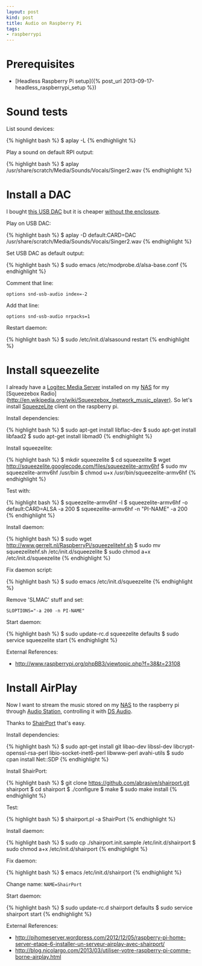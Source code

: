```yaml
---
layout: post
kind: post
title: Audio on Raspberry Pi
tags:
- raspberrypi
---
```


Prerequisites
=============

- [Headless Raspberry Pi setup]({% post_url 2013-09-17-headless_raspberrypi_setup %})

Sound tests
===========

List sound devices:

{% highlight bash %}
$ aplay -L
{% endhighlight %}

Play a sound on default RPI output:

{% highlight bash %}
$ aplay /usr/share/scratch/Media/Sounds/Vocals/Singer2.wav
{% endhighlight %}


Install a DAC
=============

I bought [this USB DAC](http://www.ebay.fr/itm/New-PCM2704-USB-DAC-USB-to-S-PDIF-Sound-Card-Decoder-Board-with-Aluminum-Housing-/160945210698) but it is cheaper [without the enclosure](http://www.ebay.fr/itm/New-PCM2704-USB-DAC-USB-to-S-PDIF-Sound-Card-Decoder-Board-3-5mm-Analog-Output-/160945208556).

Play on USB DAC:

{% highlight bash %}
$ aplay -D default:CARD=DAC /usr/share/scratch/Media/Sounds/Vocals/Singer2.wav
{% endhighlight %}

Set USB DAC as default output:

{% highlight bash %}
$ sudo emacs /etc/modprobe.d/alsa-base.conf
{% endhighlight %}

Comment that line:

```
options snd-usb-audio index=-2
```

Add that line:

```
options snd-usb-audio nrpacks=1
```

Restart daemon:

{% highlight bash %}
$ sudo /etc/init.d/alsasound restart
{% endhighlight %}


Install squeezelite
===================

I already have a [Logitec Media Server](http://en.wikipedia.org/wiki/Logitech_Media_Server) installed on my [NAS](http://www.synology.com/) for my [Squeezebox Radio](http://en.wikipedia.org/wiki/Squeezebox_(network_music_player). So let's install [SqueezeLite](https://code.google.com/p/squeezelite/) client on the raspberry pi.

Install dependencies:

{% highlight bash %}
$ sudo apt-get install libflac-dev
$ sudo apt-get install libfaad2
$ sudo apt-get install libmad0
{% endhighlight %}

Install squeezelite:

{% highlight bash %}
$ mkdir squeezelite
$ cd squeezelite
$ wget http://squeezelite.googlecode.com/files/squeezelite-armv6hf
$ sudo mv squeezelite-armv6hf /usr/bin
$ chmod u+x /usr/bin/squeezelite-armv6hf
{% endhighlight %}

Test with:

{% highlight bash %}
$ squeezelite-armv6hf -l
$ squeezelite-armv6hf -o default:CARD=ALSA -a 200
$ squeezelite-armv6hf -n "PI-NAME" -a 200
{% endhighlight %}

Install daemon:

{% highlight bash %}
$ sudo wget http://www.gerrelt.nl/RaspberryPi/squeezelitehf.sh
$ sudo mv squeezelitehf.sh /etc/init.d/squeezelite
$ sudo chmod a+x /etc/init.d/squeezelite
{% endhighlight %}

Fix daemon script:

{% highlight bash %}
$ sudo emacs /etc/init.d/squeezelite
{% endhighlight %}

Remove 'SLMAC' stuff and set:

```
SLOPTIONS="-a 200 -n PI-NAME"
```

Start daemon:

{% highlight bash %}
$ sudo update-rc.d squeezelite defaults
$ sudo service squeezelite start
{% endhighlight %}


External References:

- <http://www.raspberrypi.org/phpBB3/viewtopic.php?f=38&t=23108>


Install AirPlay
===============

Now I want to stream the music stored on my [NAS](http://www.synology.com/) to the raspberry pi through [Audio Station](http://www.synology.com/dsm/home_home_applications_audio_station.php), controlling it with [DS Audio](http://www.synology.com/dsm/home_mobile_support_ds_audio.php).

Thanks to [ShairPort](https://github.com/abrasive/shairport) that's easy.

Install dependencies:

{% highlight bash %}
$ sudo apt-get install git libao-dev libssl-dev libcrypt-openssl-rsa-perl libio-socket-inet6-perl libwww-perl avahi-utils
$ sudo cpan install Net::SDP
{% endhighlight %}

Install ShairPort:

{% highlight bash %}
$ git clone https://github.com/abrasive/shairport.git shairport
$ cd shairport
$ ./configure
$ make
$ sudo make install
{% endhighlight %}

Test:

{% highlight bash %}
$ shairport.pl -a ShairPort
{% endhighlight %}

Install daemon:

{% highlight bash %}
$ sudo cp ./shairport.init.sample /etc/init.d/shairport
$ sudo chmod a+x /etc/init.d/shairport
{% endhighlight %}

Fix daemon:

{% highlight bash %}
$ emacs /etc/init.d/shairport
{% endhighlight %}

Change name: `NAME=ShairPort`

Start daemon:

{% highlight bash %}
$ sudo update-rc.d shairport defaults
$ sudo service shairport start
{% endhighlight %}


External References:

- <http://pihomeserver.wordpress.com/2012/12/05/raspberry-pi-home-server-etape-6-installer-un-serveur-airplay-avec-shairport/>
- <http://blog.nicolargo.com/2013/03/utiliser-votre-raspberry-pi-comme-borne-airplay.html>
